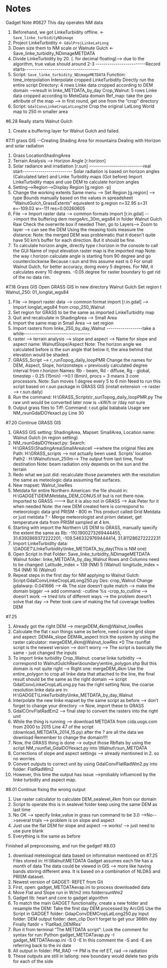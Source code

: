 # Notes

Gadget Note
#0627 This day operates NM data
1. Beforehand, we got LinkeTurbidity offline. <- `Save_linke_turbidityNDimage`
2. Project LinkeTurbidity <- `GdalProjLinkeLatLong`
3. Down size them to NM scale or Walnute Gulch <-Save_linke_turbidity_NDimageMETDATA
4. Divide LinkeTurbidity by 20. (. for decimal floating)--> due to the algorithm, true value should around 2-3
-------------------------Record starts-------------------------------------
5. Script: `Save_linke_turbidity_NDimageMETDATA`
Function: time_interpolation
Interpolate cropped LinkeTurbidity
Directly run the entire script
Directory: 4 rows Linke data cropped according to DEM domain -->result in linke_METDATA_by_day
Crop_Walnut: 5 rows Linke data cropped according to MeteData domain
Ref_map: take the geo attribute of the map --> in first round, get one from the “crop” directory
6. Script: `GdalConvLinkeCropLatLong250`
Crop the original LatLong World map to 250 m smaller area


#6.28 Really starts Walnut Gulch
1. Create a buffering layer for Walnut Gulch and failed.

#7.11 grass GIS --Creating Shading Area for mountains
Dealing with Horizon and solar radiation
1. Grass LocationShadingArea
2. Terrain Analysis --> Horizon Angle [r.horizon]
3. Solar radiance and irradiation [r.sun]
---------------------------real start-------------------------
Solar radiation is based on horizon angles (Calculated later) and Linke Turbidity maps (Got before)
Import LinkeTurbidity maps and use DEM to calculate horizon angles
1. Setting-->Region-->Display Region [g.region -p]
2. Change the working extents
Same menu --> Set Region [g.region] --> type Bounds manually based on the values in spreadsheet “WalnutGulch_GrassExtents” equivalent to g.region n=32.95 s=31 e=-109.03 w=-111 res=0.00260605
3. File --> Import raster data --> common formats import [r.in.gdal] -->import the buffering dem
mergeArc_30m_wgs84 in folder Walnut Gulch Raw
Check the overwrite box if needed
Then, go to Layers--> Zoom to layer --> can see the DEM
Using the measing tools measure the distance:
Note: the merged DEM was problematic that it doesn’t quite have 50 km’s buffer for each direction. But it should be fine. 
4. To calculate horizon angle, directly type r.horizon in the console to call the GUI
Name of input elevation raster map is the imported map
Note: the way r.horizon calculate angle is starting from 90 degree and go counterclockwise
Because r.sun and this assume east is 0
For small Walnut Gulch, for better accuracy, doing every 5 degrees. For NM, it calculates every 10 degrees.
-0.05 degree for raster boundary to get rid of the no data rim.

#7.18 Grass GIS
Open GRASS GIS in new directory Walnut Gulch
Set region t Walnut_250: 01_longlat_wgs84
1. File --> Import raster data --> common format import [r.in.gdal] --> Import longlat_wgs84 from crop_250_Walnut
2. Set region for GRASS to be the same as imported LinkeTurbidity map
3. Quit and recalculate in ShadingArea --> Small Area
4. Import the same map in Small Area --> set region
5. Import rasters from linke_250_by_day_Walnut
------------------take a while---------------------------------
6. raster --> terrain analysis --> slope and aspect --> Name for slope and aspect name: WalnutSlope/Aspect
Note: The horizon angle we calculated before is the sun angle that below it, the area behind that elevation would be shaded.
7. GRASS_Script --> r_runTopog_daily_loopPMR
Change the names for DEM, Aspect, Slope, horizonsteps = previously calculated degree interval from r.horizon
Names: Rb - beam, Rd - diffuse, Rg - global, timestep - 0.25 (15min) -->0.1 (6min), procs = 3 means 3 core processors.
Note: Sun moves 1 degree every 5 to 6 min
Need to run this script based on r.sun package in GRASS GIS (install extension --> raster --> r.sun.daily)
8. Run the command: H:\GRASS_Scripts\r_sunTopog_daily_loopPMR.py
The raw unit would be converted later now is ~kW/h or /day not sure
9. Output grass files to Tiff: Command: r.out.gdal balabala
Usage see NM_rsunGdalDOYexact.py Line 30


#7.20 Continue GRASS GIS
1. GRASS GIS setting: ShadingArea, Mapset: SmallArea, Location name: Walnut Gulch (in region setting)
2. NM_rsunGdalDOYexact.py:
Search: H:\\GRASS\\ShadingArea\\SmallArea\\cell -->where the original files are
Path: H:\\GRASS_scripts --> not actually been used. Scripts’ location
Path2 : H:\\Walnut\\rsun_250m--> The output from last time, final destination
Note: beam radiation only depends on the sun and the terrain
3. Redo what we just did: recalculate those parameters with the resolution the same as meteologic data assuming flat surfaces.
4. New mapset: Walnut_lowRes
5. Metdata for entire Northern American: the file should in: H:\GADGET\DEM\Metdata_DEM_CONUS.tif but is not there now. Imported to GRASS ---> But it is also not in GRASS --> Ask Peter for it when needed
Note: the new DEM created here is correspond to meteorologic data grid
PRISM - 800 m 
This product called Grid Metdata or just metdata ? - Merge meteorologist and prism dataset, get temperature data from PRISM sampled at 4 km.
6. Starting with import the Northern US DEM to GRASS, manually specify the extent the same as Rb:
-110.1900273269444455, 31.6392869372222201, -109.5463329769444414, 31.811286272222231
7. Import LinkeTurbidity data: \GADGET\LInkeTurbidity\linke_METDATA_by_day(This is NM one) 
8. Open Script in that Folder: Save_linke_turbidity_NDimageMETDATA
Walnut folder: linke_METDATA_by_day_Walnut
Rows and Columns need to be changed: Latitude_index = 139 (NM) 5 (Walnut) longitude_index = 154 (NM) 16 (Walnut)
9. Repeat steps in the first day for NM applying to Walnut Gulch:
Script:GdalConvLinkeCropLatLong250.py Des: crop_Walnut
Change gdalwarp: 0.041666 --> 4k
The size doesn’t quite match --> make the domain bigger --> add command: -cutline %s -crop_to_cutline --> doesn’t work --> tried lots of different ways --> the problem doesn’t solve that day --> Peter took care of making the full coverage lowRes DEM

#7.25
1. Already got the right DEM --> mergeDEM_4km@Walnut_lowRes
2. Calculate the flat r.sun things same as before, need coarse grid slope and aspect:
DEM4k_slope DEM4k_aspect trick the system by using the raster calculator: mergeDEM_4km@Walnut_lowRes *0 
The rsunflat script is the newest version --> don’t worry --> The script is basically the same - just changed the inputs
3. To import linke turbidity
Crop_Walnut: coarse linke turbidity --> correspond to WalnutGulchRaw\boundary\entire_polygon.shp 
But this domain is not quite right --> Right one: mergeDEM_4km
Use the entire_polygon to crop all linke data that attached to the line, the final result should be the same as the right domain --> script GdalConvLinkeCropLatLong.py has the right setting
Now, the coarse resolution linke data are in: H:\GADGET\LinkeTurbidity\linke_METDATA_by_day_Walnut
4. Interpolate the new linke mapset by the same script as before --> don’t forget to change your directory --> Now, import these to GRASS
5. GdalCOnvFlatRadEm2 --> final step to convert the rasters into the right unit
6. While the thing is running --> download METDATA from cida.usgs.com from 2000 to 2015
Line 47 of the script (download_METDATA_2014_15.py) after the ? are all the data we download
Remember to change the domain!!!!
7. Now, the GRASS thing is done --> output those Rbflats  by using the script NM_rsunflat_GdalDOYexact.py into \Walnut\rsun_METDATA
8. Corrections of slope and aspect settings --> already mentioned in 2. so no worries
9. Convert outputs to correct unit by using GdalConvFlatRadWm2.py into folder: FlatRadWm2
10. However, this time the output has issue -->probably influenced by the linke turbidity and aspect map.

#8.01 Continue fixing the wrong output
1. Use raster calculator to calculate DEM_sealevel_4km from our domain
2. Script to operate this is in sealevel folder keep using the same DEM as last time
3. No OK --> specify linke_value in grass run command to be 3.0 -->No-->several trials --> problem is on slope and aspect
4. Just use the flat DEM for slope and aspect --> works! --> just need to use pure blank
5. Everything is the same as before

Finished all preprocessing, and run the gadget!
#8.03
1. download meteological data based on information mentioned on #7.25 
Files stored in: H:\Walnut\METDATA
Gadget assumes each file has a month of data
The data could be viewed in GIS --> more like having bands storing different area. It is based on a combination of NLDAS and PRISM dataset.
2. Newest version of GADGET: REFET from Git
3. First, open: gadget_METDATAevap.ini to process downloaded data
4. Move Flat and Slope run in W/m2 into folderrsunWm2
5. Gadget lib: heart and core to gadget algorithm
6. To match the main GADGET functionality, create a new folder and resample the DEM:
Take the first day DEM processed by ArcGIS
Use the Script in GADGET folder: GdapConvDEMCropLatLong250.py
Input folder: DEM output folder: dem_clip
Don’t forget to get your 366th day
Finally flatdir = ‘FlatRad_DEMRes’
7. Run it from terminal “The METDATA script”:
Look the comment for syntax for run:
Python gadget_METDATavap.py -I gadget_METDATAevap.ini -S 0 -E 
In this comment the -S and -E are referring back to the ini date
8. All output in folder: PM_RAD --> PM is the ref ET, rad --> radiation
9. These outputs are still in latlong: new boundary would delete two grids for each of the side
